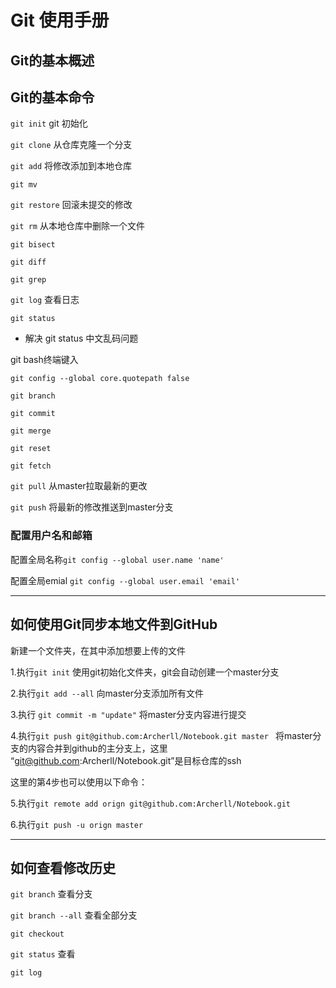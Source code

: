 # Git 使用手册

## Git的基本概述



## Git的基本命令

`git init`  git 初始化

`git clone` 从仓库克隆一个分支



`git add` 将修改添加到本地仓库

`git mv`

`git restore` 回滚未提交的修改

`git rm` 从本地仓库中删除一个文件



`git bisect`

`git diff`

`git grep`

`git log` 查看日志

`git status`

- 解决 git status 中文乱码问题

git  bash终端键入

```shell
git config --global core.quotepath false
```

`git branch`

`git commit` 

`git merge`

`git reset`





`git fetch`

`git pull`  从master拉取最新的更改

`git push` 将最新的修改推送到master分支



### 配置用户名和邮箱 

配置全局名称```git config --global user.name 'name'```

配置全局emial ```git config --global user.email 'email'```



---

## 如何使用Git同步本地文件到GitHub

新建一个文件夹，在其中添加想要上传的文件

1.执行```git init``` 使用git初始化文件夹，git会自动创建一个master分支

2.执行```git add --all``` 向master分支添加所有文件

3.执行 ```git commit -m "update"``` 将master分支内容进行提交

4.执行```git push git@github.com:Archerll/Notebook.git master ``` 将master分支的内容合并到github的主分支上，这里 “git@github.com:Archerll/Notebook.git”是目标仓库的ssh

这里的第4步也可以使用以下命令：

5.执行```git remote add orign git@github.com:Archerll/Notebook.git```

6.执行```git push -u orign master```



---

## 如何查看修改历史

```git branch``` 查看分支

`git branch --all`   查看全部分支

`git checkout` 

```git status``` 查看

```git log```





